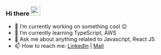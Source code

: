 ### Hi there <a href="https://www.linkedin.com/in/bitakeyogesh"><img src="https://media.giphy.com/media/hvRJCLFzcasrR4ia7z/giphy.gif" width="25px"></a>

- 🔭 I’m currently working on something cool 😉
- 🌱 I’m currently learning TypeScript, AWS
- 💬 Ask me about anything related to Javascript, React JS
- 📫 How to reach me: [LinkedIn](https://www.linkedin.com/in/bitakeyogesh/) | [Mail](yogeshbitake@gmail.com)


